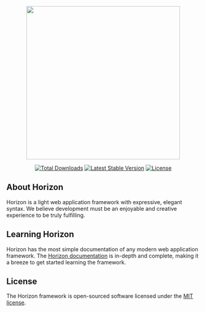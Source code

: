 <p align="center"><img src="https://raw.githubusercontent.com/horizom/horizom.github.io/master/images/horizom-logo-color.svg" width="400"></p>

<p align="center">
<a href="https://packagist.org/packages/codec/horizon"><img src="https://poser.pugx.org/codec/horizon/downloads" alt="Total Downloads"></a>
<a href="https://packagist.org/packages/codec/horizon"><img src="https://poser.pugx.org/codec/horizon/v" alt="Latest Stable Version"></a>
<a href="https://packagist.org/packages/codec/horizon"><img src="https://poser.pugx.org/codec/horizon/license" alt="License"></a>
</p>

## About Horizon

Horizon is a light web application framework with expressive, elegant syntax. We believe development must be an enjoyable and creative experience to be truly fulfilling.

## Learning Horizon

Horizon has the most simple documentation of any modern web application framework. The [Horizon documentation](https://devs-codec.gitbook.io/horizon/) is in-depth and complete, making it a breeze to get started learning the framework.

## License

The Horizon framework is open-sourced software licensed under the [MIT license](LICENSE.md).
